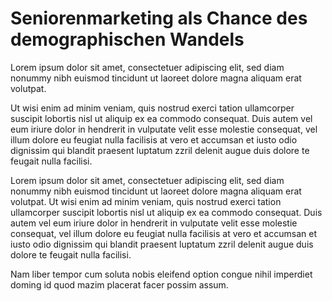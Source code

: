 # Seniorenmarketing als Chance des demographischen Wandels

Lorem ipsum dolor sit amet, consectetuer adipiscing elit, sed diam nonummy 
nibh euismod tincidunt ut laoreet dolore magna aliquam erat volutpat. 

Ut wisi enim ad minim veniam, quis nostrud exerci tation ullamcorper suscipit
lobortis nisl ut aliquip ex ea commodo consequat. Duis autem vel eum iriure
dolor in hendrerit in vulputate velit esse molestie consequat, vel illum 
dolore eu feugiat nulla facilisis at vero et accumsan et iusto odio 
dignissim qui blandit praesent luptatum zzril delenit augue duis dolore te
feugait nulla facilisi. 

Lorem ipsum dolor sit amet, consectetuer
adipiscing elit, sed diam nonummy nibh euismod tincidunt ut laoreet 
dolore magna aliquam erat volutpat. Ut wisi enim ad minim veniam, quis 
nostrud exerci tation ullamcorper suscipit lobortis nisl ut aliquip ex 
ea commodo consequat. Duis autem vel eum iriure dolor in hendrerit in 
vulputate velit esse molestie consequat, vel illum dolore eu feugiat 
nulla facilisis at vero et accumsan et iusto odio dignissim qui blandit 
praesent luptatum zzril delenit augue duis dolore te feugait nulla
facilisi. 

Nam liber tempor cum soluta nobis eleifend option congue 
nihil imperdiet doming id quod mazim placerat facer possim assum.

